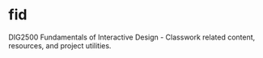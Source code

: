 # fid
DIG2500 Fundamentals of Interactive Design - Classwork related content, resources, and project utilities.

